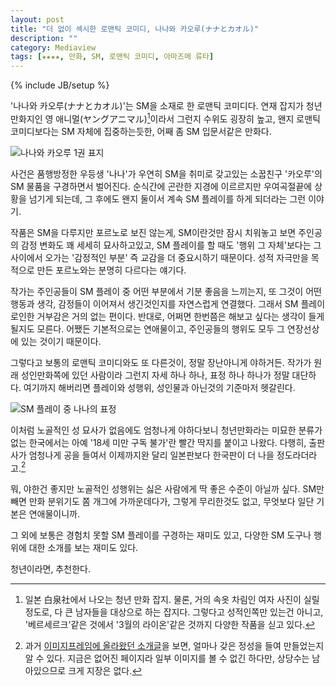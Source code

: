 ```yaml
---
layout: post
title: "더 없이 섹시한 로맨틱 코미디, 나나와 카오루(ナナとカオル)"
description: ""
category: Mediaview
tags: [★★★★, 만화, SM, 로맨틱 코미디, 아마즈메 류타]
---
```

{% include JB/setup %}



'나나와 카오루(ナナとカオル)'는 SM을 소재로 한 로맨틱 코미디다.
연재 잡지가 청년만화지인 영 애니멀(ヤングアニマル)[^1]이라서 그런지 수위도 굉장히 높고,
왠지 로맨틱 코미디보다는 SM 자체에 집중하는듯한, 어째 좀 SM 입문서같은 만화다.

[^1]: 일본 白泉社에서 나오는 청년 만화 잡지. 물론, 거의 속옷 차림인 여자 사진이 실릴 정도로, 다 큰 남자들을 대상으로 하는 잡지다. 그렇다고 성적인쪽만 있는건 아니고, '베르세르크'같은 것에서 '3월의 라이온'같은 것까지 다양한 작품을 싣고 있다.

![나나와 카오루 1권 표지](https://lh5.googleusercontent.com/-gk9G4YCHm3s/VMoK7A6mN1I/AAAAAAAAOvc/aTUDJhZMwX0/s500/nana%2526kaoru_1.jpg "나나와 카오루는 삼각관계와 SM 입문서를 섞어놓은것 같은 야한 러브 코미디다.")

사건은 품행방정한 우등생 '나나'가 우연히 SM을 취미로 갖고있는 소꿉친구 '카오루'의 SM 물품을 구경하면서 벌어진다. 순식간에 곤란한 지경에 이르르지만 우여곡절끝에 상황을 넘기게 되는데, 그 후에도 왠지 둘이서 계속 SM 플레이를 하게 되더라는 그런 이야기.

작품은 SM을 다루지만 포르노로 보진 않는게,
SM이란것만 잠시 치워놓고 보면 주인공의 감정 변화도 꽤 세세히 묘사하고있고,
SM 플레이를 할 때도 '행위 그 자체'보다는 그 사이에서 오가는 '감정적인 부분' 즉 교감을 더 중요시하기 때문이다.
성적 자극만을 목적으로 만든 포르노와는 분명히 다르다는 얘기다.

작가는 주인공들이 SM 플레이 중 어떤 부분에서 기분 좋음을 느끼는지, 또 그것이 어떤 행동과 생각, 감정들이 이어져서 생긴것인지를 자연스럽게 연결했다.
그래서 SM 플레이로인한 거부감은 거의 없는 편이다.
반대로, 어쩌면 한번쯤은 해보고 싶다는 생각이 들게 될지도 모른다.
어쨌든 기본적으로는 연애물이고, 주인공들의 행위도 모두 그 연장선상에 있는 것이기 때문이다.

그렇다고 보통의 로맨틱 코미디와도 또 다른것이, 정말 장난아니게 야하거든.
작가가 원래 성인만화쪽에 있던 사람이라 그런지 자세 하나 하나, 표정 하나 하나가 정말 대단하다.
여기까지 해버리면 플레이와 성행위, 성인물과 아닌것의 기준마저 헷갈린다.

![SM 플레이 중 나나의 표정](https://lh6.googleusercontent.com/-2ATV3xgPUKA/VMohggjd1kI/AAAAAAAAOv0/SatnA9btP0A/s300/nanatokaoru_02_166.jpg "표정 하나 하나가 정말 대단하다.")

이처럼 노골적인 성 묘사가 없음에도 엄청나게 야하다보니 청년만화라는 미묘한 분류가 없는 한국에서는 아예 '18세 미만 구독 불가'란 빨간 딱지를 붙이고 나왔다. 다행히, 출판사가 엄청나게 공을 들여서 이제까지완 달리 일본판보다 한국판이 더 나을 정도라더라고.[^2]

[^2]: 과거 [이미지프레임에 올라왔던 소개글](http://www.imageframe.kr/b/nana.html)을 보면, 얼마나 갖은 정성을 들여 만들었는지 알 수 있다. 지금은 없어진 페이지라 일부 이미지를 볼 수 없긴 하다만, 상당수는 남아있으므로 크게 지장은 없다.

뭐, 야한건 좋지만 노골적인 성행위는 싫은 사람에게 딱 좋은 수준이 아닐까 싶다.
SM만 빼면 만화 분위기도 쫌 개그에 가까운데다가, 그렇게 무리한것도 없고, 무엇보다 일단 기본은 연애물이니까.

그 외에 보통은 경험치 못할 SM 플레이를 구경하는 재미도 있고, 다양한 SM 도구나 행위에 대한 소개를 보는 재미도 있다.

청년이라면, 추천한다.
